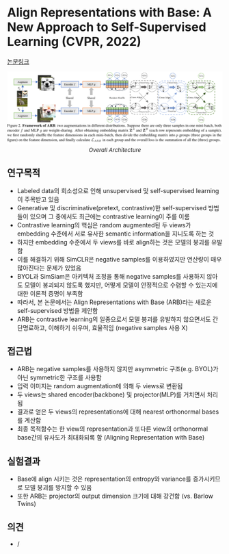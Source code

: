 # Align Representations with Base: A New Approach to Self-Supervised Learning (CVPR, 2022)

[논문링크](https://openaccess.thecvf.com/content/CVPR2022/html/Zhang_Align_Representations_With_Base_A_New_Approach_to_Self-Supervised_Learning_CVPR_2022_paper.html)

<p align="center">
    <img width="600" alt='fig1' src="../img/zhang2022align.png?raw=true"></br>
    <em><font size=2>Overall Architecture</font></em>
</p>

## 연구목적
- Labeled data의 희소성으로 인해 unsupervised 및 self-supervised learning이 주목받고 있음
- Generative 및 discriminative(pretext, contrastive)한 self-supervised 방법들이 있으며 그 중에서도 최근에는 contrastive learning이 주를 이룸
- Contrastive learning의 핵심은 random augmented된 두 views가 embedding 수준에서 서로 유사한 semantic information을 지니도록 하는 것
- 하지만 embedding 수준에서 두 views를 바로 align하는 것은 모델의 붕괴를 유발함
- 이를 해결하기 위해 SimCLR은 negative samples를 이용하였지만 연산량이 매우 많아진다는 문제가 있었음
- BYOL과 SimSiam은 아키텍처 조정을 통해 negative samples를 사용하지 않아도 모델이 붕괴되지 않도록 했지만, 어떻게 모델이 안정적으로 수렴할 수 있는지에 대한 이론적 증명이 부족함
- 따라서, 본 논문에서는 Align Representations with Base (ARB)라는 새로운 self-supervised 방법을 제안함
- ARB는 contrastive learning의 일종으로서 모델 붕괴를 유발하지 않으면서도 간단명료하고, 이해하기 쉬우며, 효율적임 (negative samples 사용 X)

## 접근법
- ARB는 negative samples를 사용하지 않지만 asymmetric 구조(e.g. BYOL)가 아닌 symmetric한 구조를 사용함
- 입력 이미지는 random augmentation에 의해 두 views로 변환됨
- 두 views는 shared encoder(backbone) 및 projector(MLP)를 거치면서 처리됨
- 결과로 얻은 두 views의 representations에 대해 nearest orthonormal bases를 계산함
- 최종 목적함수는 한 view의 representation과 또다른 view의 orthonormal base간의 유사도가 최대화되록 함 (Aligning Representation with Base)

## 실험결과
- Base에 align 시키는 것은 representation의 entropy와 variance를 증가시키므로 모델 붕괴를 방지할 수 있음
- 또한 ARB는 projector의 output dimension 크기에 대해 강건함 (vs. Barlow Twins)

## 의견
- /